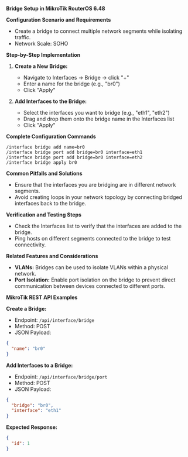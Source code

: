 **Bridge Setup in MikroTik RouterOS 6.48**

**Configuration Scenario and Requirements**

* Create a bridge to connect multiple network segments while isolating traffic.
* Network Scale: SOHO

**Step-by-Step Implementation**

1. **Create a New Bridge:**
   - Navigate to Interfaces -> Bridge -> click "+"
   - Enter a name for the bridge (e.g., "br0")
   - Click "Apply"

2. **Add Interfaces to the Bridge:**
   - Select the interfaces you want to bridge (e.g., "eth1", "eth2")
   - Drag and drop them onto the bridge name in the Interfaces list
   - Click "Apply"

**Complete Configuration Commands**

```
/interface bridge add name=br0
/interface bridge port add bridge=br0 interface=eth1
/interface bridge port add bridge=br0 interface=eth2
/interface bridge apply br0
```

**Common Pitfalls and Solutions**

* Ensure that the interfaces you are bridging are in different network segments.
* Avoid creating loops in your network topology by connecting bridged interfaces back to the bridge.

**Verification and Testing Steps**

* Check the Interfaces list to verify that the interfaces are added to the bridge.
* Ping hosts on different segments connected to the bridge to test connectivity.

**Related Features and Considerations**

* **VLANs:** Bridges can be used to isolate VLANs within a physical network.
* **Port Isolation:** Enable port isolation on the bridge to prevent direct communication between devices connected to different ports.

**MikroTik REST API Examples**

**Create a Bridge:**

* Endpoint: `/api/interface/bridge`
* Method: POST
* JSON Payload:
```json
{
  "name": "br0"
}
```

**Add Interfaces to a Bridge:**

* Endpoint: `/api/interface/bridge/port`
* Method: POST
* JSON Payload:
```json
{
  "bridge": "br0",
  "interface": "eth1"
}
```

**Expected Response:**
```json
{
  "id": 1
}
```